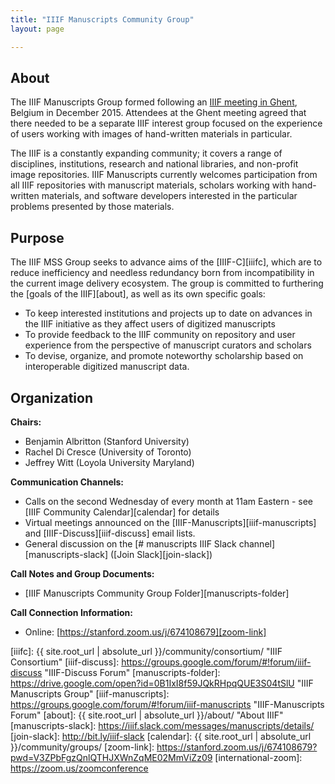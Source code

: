 ```yaml
---
title: "IIIF Manuscripts Community Group"
layout: page

---
```


## About

The IIIF Manuscripts Group formed following an [IIIF meeting in Ghent][ghent], Belgium in December 2015. Attendees at the Ghent meeting agreed that there needed to be a separate IIIF interest group focused on the experience of users working with images of hand-written materials in particular.

The IIIF is a constantly expanding community; it covers a range of disciplines, institutions, research and national libraries, and non-profit image repositories. IIIF Manuscripts currently welcomes participation from all IIIF repositories with manuscript materials, scholars working with hand-written materials, and software developers interested in the particular problems presented by those materials.

## Purpose

The IIIF MSS Group seeks to advance aims of the [IIIF-C][iiifc], which are to reduce inefficiency and needless redundancy born from incompatibility in the current image delivery ecosystem. The group is committed to furthering the [goals of the IIIF][about], as well as its own specific goals:

  * To keep interested institutions and projects up to date on advances in the IIIF initiative as they affect users of digitized manuscripts
  * To provide feedback to the IIIF community on repository and user experience from the perspective of manuscript curators and scholars
  * To devise, organize, and promote noteworthy scholarship based on interoperable digitized manuscript data.

## Organization

**Chairs:**

  * Benjamin Albritton (Stanford University)
  * Rachel Di Cresce (University of Toronto)
  * Jeffrey Witt (Loyola University Maryland)

**Communication Channels:**

  * Calls on the second Wednesday of every month at 11am Eastern - see [IIIF Community Calendar][calendar] for details
  * Virtual meetings announced on the [IIIF-Manuscripts][iiif-manuscripts] and [IIIF-Discuss][iiif-discuss] email lists.
  * General discussion on the [# manuscripts IIIF Slack channel][manuscripts-slack] ([Join Slack][join-slack])

**Call Notes and Group Documents:**

  * [IIIF Manuscripts Community Group Folder][manuscripts-folder]

**Call Connection Information:**

  * Online: [https://stanford.zoom.us/j/674108679][zoom-link]

[ghent]: https://iiif.io/event/2015/ghent/ "IIIF: Access to the World's Images - Ghent 2015"
[iiifc]: {{ site.root_url | absolute_url }}/community/consortium/ "IIIF Consortium"
[iiif-discuss]: https://groups.google.com/forum/#!forum/iiif-discuss "IIIF-Discuss Forum"
[manuscripts-folder]: https://drive.google.com/open?id=0B1IxI8f59JQkRHpqQUE3S04tSlU "IIIF Manuscripts Group"
[iiif-manuscripts]: https://groups.google.com/forum/#!forum/iiif-manuscripts "IIIF-Manuscripts Forum"
[about]: {{ site.root_url | absolute_url }}/about/ "About IIIF"
[manuscripts-slack]: https://iiif.slack.com/messages/manuscripts/details/
[join-slack]: http://bit.ly/iiif-slack
[calendar]: {{ site.root_url | absolute_url }}/community/groups/
[zoom-link]: https://stanford.zoom.us/j/674108679?pwd=V3ZPbFgzQnlQTHJXWnZqME02MmViZz09
[international-zoom]: https://zoom.us/zoomconference